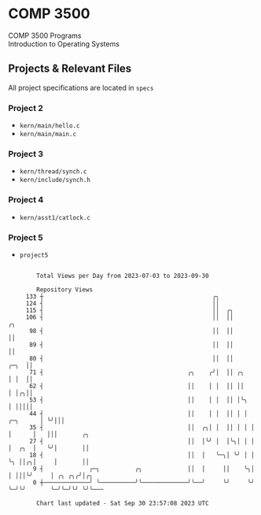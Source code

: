 # COMP 3500
COMP 3500 Programs  
Introduction to Operating Systems  
## Projects & Relevant Files
All project specifications are located in `specs`
### Project 2
- `kern/main/hello.c`
- `kern/main/main.c`
### Project 3
- `kern/thread/synch.c`
- `kern/include/synch.h`
### Project 4
- `kern/asst1/catlock.c`
### Project 5
- `project5`

```

        Total Views per Day from 2023-07-03 to 2023-09-30

        Repository Views
     133 ┼                                                ╭╮
     124 ┤                                                ││
     115 ┤                                                ││  ╭╮
     106 ┤                                                ││  ││                   ╭╮
      98 ┤                                                ││  ││                   ││
      89 ┤                                                ││  ││                   ││
      80 ┤                                                ││  ││              ╭─╮  ││
      71 ┤                                         ╭╮    ╭╯│  ││ ╭╮           │ │  ││
      62 ┤                                         ││    │ │  ││ ││           │ │╭╮││
      53 ┤                                         ││    │ │  ││ │╰╮          │ │││││
      44 ┤                                         ││    │ │  ││ │ │ ╭─╮      │ ╰╯│││
      35 ┤                                         ││  ╭╮│ │  ││ │ │ │ │      │   │││       ╭╮
      27 ┤                                         ││  │╰╯ │  │╰╮│ │ │ │  ╭╮  │   ╰╯│       ││
      18 ┤                                         ││  │   ╰─╮│ ╰╯ │ │ ╰╮ ││╭╮│     │       ││
       9 ┤             ╭─╮          ╭╮             ││  │     ││    ╰╮│  │ │││╰╯     │ ╭╮ ╭╮╭╯│╭╮
       0 ┼─────────────╯ ╰──────────╯╰─────────────╯╰──╯     ╰╯     ╰╯  ╰─╯╰╯       ╰─╯╰─╯╰╯ ╰╯╰───

        Chart last updated - Sat Sep 30 23:57:08 2023 UTC
        
```
